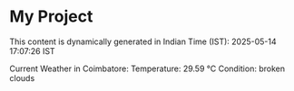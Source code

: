 # My Project

This content is dynamically generated in Indian Time (IST): 2025-05-14 17:07:26 IST


Current Weather in Coimbatore:
Temperature: 29.59 °C
Condition: broken clouds
